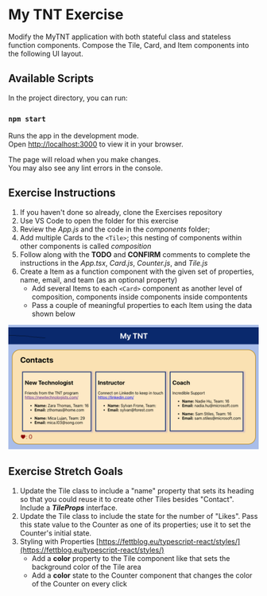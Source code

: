# My TNT Exercise 

Modify the MyTNT application with both stateful class and stateless function components. Compose the Tile, Card, and Item components into the following UI layout.

## Available Scripts

In the project directory, you can run:

### `npm start`

Runs the app in the development mode.\
Open [http://localhost:3000](http://localhost:3000) to view it in your browser.

The page will reload when you make changes.\
You may also see any lint errors in the console.

## Exercise Instructions

1. If you haven't done so already, clone the Exercises repository
2. Use VS Code to open the folder for this exercise
3. Review the *App.js* and the code in the *components* folder;
4. Add multiple Cards to the `<Tile>`; this nesting  of components within other components is called *composition*
5. Follow along with the **TODO** and **CONFIRM** comments to complete the instructions in the *App.tsx*, *Card.js*, *Counter.js*, and *Tile.js*
6. Create a Item as a function component with the given set of properties, name, email, and team (as an optional property)
   - Add several Items to each `<Card>` component as another level of composition, components inside components inside compontents
   - Pass a couple of meaningful properties to each Item using the data shown below

![My TNT Application View](./images/MyTNT-view-components.png)

## Exercise Stretch Goals

1. Update the Tile class to include a "name" property that sets its heading so that you could reuse it to create other Tiles besides "Contact". Include a ***TileProps*** interface.
2. Update the Tile class to include the state for the number of "Likes". Pass this state value to the Counter as one of its properties; use it to set the Counter's initial state.
3. Styling with Properties [https://fettblog.eu/typescript-react/styles/](https://fettblog.eu/typescript-react/styles/)
   - Add a **color** property to the Tile component like <Tile color="blue"/> that sets the background color of the Tile area
   - Add a **color** state to the Counter component that changes the color of the Counter on every click
